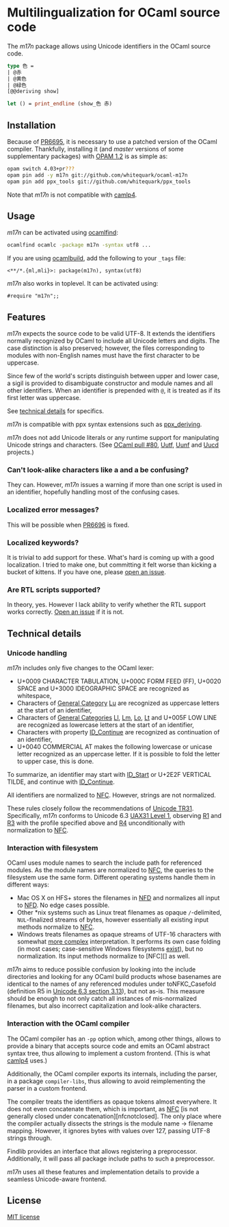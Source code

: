 Multilingualization for OCaml source code
=========================================

The _m17n_ package allows using Unicode identifiers in the OCaml source code.

``` ocaml
type 色 =
| @赤
| @黄色
| @緑色
[@@deriving show]

let () = print_endline (show_色 赤)
```

Installation
------------

Because of [PR6695][], it is necessary to use a patched version of the OCaml
compiler. Thankfully, installing it (and _master_ versions of some
supplementary packages) with [OPAM 1.2][opam] is as simple as:

``` sh
opam switch 4.03+pr???
opam pin add -y m17n git://github.com/whitequark/ocaml-m17n
opam pin add ppx_tools git://github.com/whitequark/ppx_tools
```

Note that _m17n_ is not compatible with [camlp4][].

[PR6695]: http://caml.inria.fr/mantis/view.php?id=6695
[opam]: https://opam.ocaml.org
[camlp4]: https://github.com/ocaml/camlp4/

Usage
-----

_m17n_ can be activated using [ocamlfind][]:

``` sh
ocamlfind ocamlc -package m17n -syntax utf8 ...
```

If you are using [ocamlbuild][], add the following to your `_tags` file:

```
<**/*.{ml,mli}>: package(m17n), syntax(utf8)
```

_m17n_ also works in toplevel. It can be activated using:

```
#require "m17n";;
```

[ocamlfind]: http://projects.camlcity.org/projects/findlib.html
[ocamlbuild]: http://nicolaspouillard.fr/ocamlbuild/ocamlbuild-user-guide.html

Features
--------

_m17n_ expects the source code to be valid UTF-8. It extends the identifiers
normally recognized by OCaml to include all Unicode letters and digits.
The case distinction is also preserved; however, the files corresponding to
modules with non-English names must have the first character to be uppercase.

Since few of the world's scripts distinguish between upper and lower case,
a sigil is provided to disambiguate constructor and module names and all
other identifiers. When an identifier is prepended with `@`, it is treated
as if its first letter was uppercase.

See [technical details](#technical-details) for specifics.

_m17n_ is compatible with ppx syntax extensions such as [ppx_deriving][].

_m17n_ does not add Unicode literals or any runtime support for manipulating
Unicode strings and characters. (See [OCaml pull #80][pr-uchar], [Uutf][], [Uunf][]
and [Uucd][] projects.)

[ppx_deriving]: https://github.com/whitequark/ppx_deriving
[pr-uchar]: https://github.com/ocaml/ocaml/pull/80
[uutf]: http://erratique.ch/software/uutf
[uunf]: http://erratique.ch/software/uunf
[uucd]: http://erratique.ch/software/uucd

### Can't look-alike characters like a and а be confusing?

They can. However, _m17n_ issues a warning if more than one script
is used in an identifier, hopefully handling most of the confusing
cases.

### Localized error messages?

This will be possible when [PR6696] is fixed.

[PR6696]: http://caml.inria.fr/mantis/view.php?id=6696

### Localized keywords?

It is trivial to add support for these. What's hard is coming up with
a good localization. I tried to make one, but committing it felt
worse than kicking a bucket of kittens. If you have one, please
[open an issue][issue].

### Are RTL scripts supported?

In theory, yes. However I lack ability to verify whether the RTL support
works correctly. [Open an issue][issue] if it is not.

[issue]: https://github.com/whitequark/ocaml-m17n/issues

Technical details
-----------------

### Unicode handling

_m17n_ includes only five changes to the OCaml lexer:

  * U+0009 CHARACTER TABULATION, U+000C FORM FEED (FF),
    U+0020 SPACE and U+3000 IDEOGRAPHIC SPACE are recognized as whitespace,
  * Characters of [General Category][gc] [Lu][gcv] are recognized as uppercase letters
    at the start of an identifier,
  * Characters of [General Categories][gc] [Ll][gcv], [Lm][gcv], [Lo][gcv], [Lt][gcv] and
    U+005F LOW LINE are recognized as lowercase letters at the start of an identifier,
  * Characters with property [ID_Continue][d1] are recognized as continuation of
    an identifier,
  * U+0040 COMMERCIAL AT makes the following lowercase or unicase letter recognized
    as an uppercase letter. If it is possible to fold the letter to upper case,
    this is done.

To summarize, an identifier may start with [ID_Start][d1] or U+2E2F VERTICAL TILDE,
and continue with [ID_Continue][d1].

All identifiers are normalized to [NFC][nf]. However, strings are not normalized.

These rules closely follow the recommendations of [Unicode TR31][tr31].
Specifically, _m17n_ conforms to Unicode 6.3 [UAX31 Level 1][C2], observing [R1][]
and [R3][] with the profile specified above and [R4][] unconditionally
with normalization to [NFC][nf].

[gc]: http://www.unicode.org/reports/tr44/#General_Category
[gcv]: http://www.unicode.org/reports/tr44/#General_Category_Values
[d1]: http://unicode.org/reports/tr31/#Default_Identifier_Syntax
[nf]: http://www.unicode.org/reports/tr15/#Norm_Forms
[c2]: http://unicode.org/reports/tr31/#C2
[r1]: http://unicode.org/reports/tr31/#R1
[r3]: http://unicode.org/reports/tr31/#R3
[r4]: http://unicode.org/reports/tr31/#R4
[tr31]: http://unicode.org/reports/tr31/

### Interaction with filesystem

OCaml uses module names to search the include path for referenced modules.
As the module names are normalized to [NFC][nf], the queries to the filesystem
use the same form. Different operating systems handle them in different ways:

  * Mac OS X on HFS+ stores the filenames in [NFD][nf] and normalizes all input
    to [NFD][nf]. No edge cases possible.
  * Other *nix systems such as Linux treat filenames as opaque `/`-delimited,
    `NUL`-finalized streams of bytes, however essentially all existing input
    methods normalize to [NFC][nf].
  * Windows treats filenames as opaque streams of UTF-16 characters with
    somewhat [more complex][winfn] interpretation. It performs its own
    case folding (in most cases; case-sensitive Windows filesystems
    [exist][wincs]), but no normalization. Its input methods normalize to
    [NFC][] as well.

_m17n_ aims to reduce possible confusion by looking into the include
directories and looking for any OCaml build products whose basenames are
identical to the names of any referenced modules under toNFKC_Casefold
(definition R5 in [Unicode 6.3 section 3.13][u63]), but not as-is.
This measure should be enough to not only catch all instances of
mis-normalized filenames, but also incorrect capitalization and look-alike
characters.

[winfn]: http://msdn.microsoft.com/en-us/library/aa365247(v=VS.85).aspx
[wincs]: https://support.microsoft.com/KB/100625
[u63]: http://www.unicode.org/versions/Unicode6.2.0/ch03.pdf

### Interaction with the OCaml compiler

The OCaml compiler has an `-pp` option which, among other things, allows
to provide a binary that accepts source code and emits an OCaml abstract
syntax tree, thus allowing to implement a custom frontend. (This is
what [camlp4][] uses.)

Additionally, the OCaml compiler exports its internals, including
the parser, in a package `compiler-libs`, thus allowing to avoid
reimplementing the parser in a custom frontend.

The compiler treats the identifiers as opaque tokens almost everywhere.
It does not even concatenate them, which is important, as [NFC][nf]
[is not generally closed under concatenation][nfcnotclosed]. The only place
where the compiler actually dissects the strings is the module name → filename
mapping. However, it ignores bytes with values over 127, passing UTF-8
strings through.

Findlib provides an interface that allows registering a preprocessor.
Additionally, it will pass all package include paths to such a preprocessor.

_m17n_ uses all these features and implementation details to provide
a seamless Unicode-aware frontend.

[nfnotclosed]: http://www.unicode.org/reports/tr15/#Concatenation

License
-------

[MIT license](LICENSE.txt)
